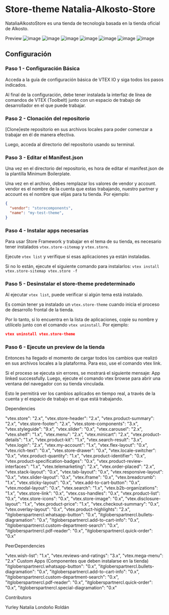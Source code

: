 # Store-theme Natalia-Alkosto-Store 

NataliaAlkostoStore es una tienda de tecnología basada en la tienda oficial de Alkosto.

Preview
![image](https://user-images.githubusercontent.com/55117122/204119463-b0be341d-5bc4-4ae8-8c78-c0f017a733db.png)
![image](https://user-images.githubusercontent.com/55117122/204119466-d9092602-861f-4eab-af6f-a273134ab9b3.png)
![image](https://user-images.githubusercontent.com/55117122/204119477-e8516a17-a3d6-42b7-a287-d79a7b3cd10d.png)
![image](https://user-images.githubusercontent.com/55117122/204119487-49d38295-4835-4627-8d38-6497a65cb951.png)
![image](https://user-images.githubusercontent.com/55117122/204119495-c7e2aad3-9388-4043-9bae-35e6300ccb6b.png)
![image](https://user-images.githubusercontent.com/55117122/204119508-2c1d8e8f-a5c8-4ac2-8928-3de7a798efed.png)
![image](https://user-images.githubusercontent.com/55117122/204119539-33088be8-c54e-4eee-a2dc-596cae6a26ec.png)

## Configuración

### Paso 1 - Configuración Básica

Acceda a la guía de configuración básica de VTEX IO y siga todos los pasos indicados.

Al final de la configuración, debe tener instalada la interfaz de línea de comandos de VTEX (Toolbelt) junto con un espacio de trabajo de desarrollador en el que puede trabajar.

### Paso 2 - Clonación del repositorio

[Clone]este repositorio en sus archivos locales para poder comenzar a trabajar en él de manera efectiva.

Luego, acceda al directorio del repositorio usando su terminal.

### Paso 3 - Editar el Manifest.json

Una vez en el directorio del repositorio, es hora de editar el manifest.json de la plantilla Minimum Boilerplate.

Una vez en el archivo, debes remplazar los valores de vendor y account. vendor es el nombre de la cuenta que estas trabajando, nuestro partner y account es el nombre que elijas para tu tienda. Por ejemplo:

```json
{
  "vendor": "storecomponents",
  "name": "my-test-theme",
}
```

### Paso 4 - Instalar apps necesarias

Para usar Store Framework y trabajar en el tema de su tienda, es necesario tener instalados `vtex.store-sitemap` y `vtex.store`.

Ejecute `vtex list` y verifique si esas aplicaciones ya están instaladas. 

Si no lo están, ejecute el siguiente comando para instalarlos: `vtex install vtex.store-sitemap vtex.store -f`

### Paso 5 - Desinstalar el store-theme predeterminado

Al ejecutar `vtex list`, puede verificar si algún tema está instalado.

Es común tener ya instalado un `vtex.store-theme` cuando inicia el proceso de desarrollo frontal de la tienda. 

Por lo tanto, si lo encuentra en la lista de aplicaciones, copie su nombre y utilícelo junto con el comando `vtex uninstall`. Por ejemplo:

```json
vtex uninstall vtex.store-theme
```

### Paso 6 - Ejecute un preview de la tienda

Entonces ha llegado el momento de cargar todos los cambios que realizó en sus archivos locales a la plataforma. Para eso, use el comando vtex link.

Si el proceso se ejecuta sin errores, se mostrará el siguiente mensaje: App linked successfully. Luego, ejecute el comando vtex browse para abrir una ventana del navegador con su tienda vinculada.

Esto le permitirá ver los cambios aplicados en tiempo real, a través de la cuenta y el espacio de trabajo en el que está trabajando.

Dependencies

"vtex.store": "2.x",
"vtex.store-header": "2.x",
"vtex.product-summary": "2.x",
"vtex.store-footer": "2.x",
"vtex.store-components": "3.x",
"vtex.styleguide": "9.x",
"vtex.slider": "0.x",
"vtex.carousel": "2.x",
"vtex.shelf": "1.x",
"vtex.menu": "2.x",
"vtex.minicart": "2.x",
"vtex.product-details": "1.x",
"vtex.product-kit": "1.x",
"vtex.search-result": "3.x",
"vtex.login": "2.x",
"vtex.my-account": "1.x",
"vtex.flex-layout": "0.x",
"vtex.rich-text": "0.x",
"vtex.store-drawer": "0.x",
"vtex.locale-switcher": "0.x",
"vtex.product-quantity": "1.x",
"vtex.product-identifier": "0.x",
"vtex.product-specification-badges": "0.x",
"vtex.product-review-interfaces": "1.x",
"vtex.telemarketing": "2.x",
"vtex.order-placed": "2.x",
"vtex.stack-layout": "0.x",
"vtex.tab-layout": "0.x",
"vtex.responsive-layout": "0.x",
"vtex.slider-layout": "0.x",
"vtex.iframe": "0.x",
"vtex.breadcrumb": "1.x",
"vtex.sticky-layout": "0.x",
"vtex.add-to-cart-button": "0.x",
"vtex.modal-layout": "0.x",
"vtex.search": "1.x",
"vtex.b2b-organizations": "1.x",
"vtex.store-link": "0.x",
"vtex.css-handles": "0.x",
"vtex.product-list": "0.x",
"vtex.store-icons": "0.x",
"vtex.store-image": "0.x",
"vtex.disclosure-layout": "1.x",
"vtex.product-price": "1.x",
"vtex.checkout-summary": "0.x",
"vtex.overlay-layout": "0.x",
"vtex.product-highlights": "2.x",
"itgloberspartnercl.whatsapp-button": "0.x",
"itgloberspartnercl.bullets-diagramation": "0.x",
"itgloberspartnercl.add-to-cart-info": "0.x",
"itgloberspartnercl.custom-department-search": "0.x",
"itgloberspartnercl.pdf-reader": "0.x",
"itgloberspartnercl.quick-order": "0.x"

PeerDependencies

"vtex.wish-list": "1.x",
"vtex.reviews-and-ratings": "3.x",
"vtex.mega-menu": "2.x"
Custom Apps (Componentes que deben instalarse en la tienda)
"itgloberspartnercl.whatsapp-button": "0.x",
"itgloberspartnercl.bullets-diagramation": "0.x",
"itgloberspartnercl.add-to-cart-info": "0.x",
"itgloberspartnercl.custom-department-search": "0.x",
"itgloberspartnercl.pdf-reader": "0.x",
"itgloberspartnercl.quick-order": "0.x",
"itgloberspartnercl.special-diagramation": "0.x"

Contributors

Yurley Natalia Londoño Roldán
